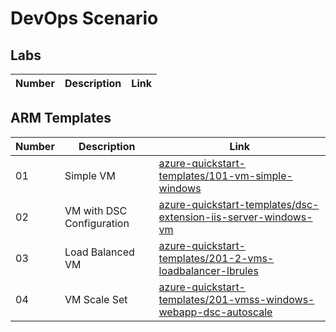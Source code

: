 # DevOps Scenario

## Labs

| Number | Description | Link |
| --- | --- | --- |

## ARM Templates

| Number | Description | Link |
| --- | --- | --- |
| 01 | Simple VM | [azure-quickstart-templates/101-vm-simple-windows](https://github.com/Azure/azure-quickstart-templates/tree/master/101-vm-simple-windows) |
| 02 | VM with DSC Configuration | [azure-quickstart-templates/dsc-extension-iis-server-windows-vm](https://github.com/Azure/azure-quickstart-templates/tree/master/dsc-extension-iis-server-windows-vm) |
| 03 | Load Balanced VM | [azure-quickstart-templates/201-2-vms-loadbalancer-lbrules](https://github.com/Azure/azure-quickstart-templates/tree/master/201-2-vms-loadbalancer-lbrules) |
| 04 | VM Scale Set | [azure-quickstart-templates/201-vmss-windows-webapp-dsc-autoscale](https://github.com/Azure/azure-quickstart-templates/tree/master/201-vmss-windows-webapp-dsc-autoscale) |
